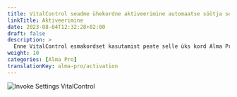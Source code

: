 ```yaml
---
title: VitalControl seadme ühekordne aktiveerimine automaatse söötja seadetes
linkTitle: Aktiveerimine
date: 2023-08-04T12:32:28+02:00
draft: false
description: >
  Enne VitalControl esmakordset kasutamist peate selle üks kord Alma Pro söötja seadetes aktiveerima.
weight: 10
categories: [Alma Pro]
translationKey: alma-pro/activation
---
```


![Invoke Settings VitalControl](../images/open-settings-vitalcontrol.png "Kutsu esile seadete menüü VitalControl")
